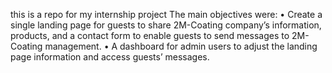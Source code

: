 this is a repo for my internship project
The main objectives were:
•	Create a single landing page for guests to share 2M-Coating company’s information, products, and a contact form to enable guests to send messages to 2M-Coating management.
•	A dashboard for admin users to adjust the landing page information and access guests’ messages.

